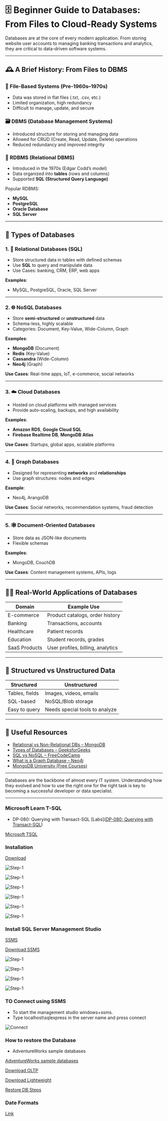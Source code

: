 
# 🗄️ Beginner Guide to Databases: From Files to Cloud-Ready Systems

Databases are at the core of every modern application. From storing website user accounts to managing banking transactions and analytics, they are critical to data-driven software systems.

---

## 🕰️ A Brief History: From Files to DBMS

### 📂 File-Based Systems (Pre-1960s–1970s)
- Data was stored in flat files (.txt, .csv, etc.)
- Limited organization, high redundancy
- Difficult to manage, update, and secure

### 🗃️ DBMS (Database Management Systems)
- Introduced structure for storing and managing data
- Allowed for CRUD (Create, Read, Update, Delete) operations
- Reduced redundancy and improved integrity

### 🔗 RDBMS (Relational DBMS)
- Introduced in the 1970s (Edgar Codd’s model)
- Data organized into **tables** (rows and columns)
- Supported **SQL (Structured Query Language)**

Popular RDBMS:
- **MySQL**
- **PostgreSQL**
- **Oracle Database**
- **SQL Server**

---

## 🧱 Types of Databases

### 1. 🧮 Relational Databases (SQL)
- Store structured data in tables with defined schemas
- Use **SQL** to query and manipulate data
- Use Cases: banking, CRM, ERP, web apps

**Examples**:
- MySQL, PostgreSQL, Oracle, SQL Server

---

### 2. 🌐 NoSQL Databases
- Store **semi-structured** or **unstructured** data
- Schema-less, highly scalable
- Categories: Document, Key-Value, Wide-Column, Graph

**Examples**:
- **MongoDB** (Document)
- **Redis** (Key-Value)
- **Cassandra** (Wide-Column)
- **Neo4j** (Graph)

**Use Cases**: Real-time apps, IoT, e-commerce, social networks

---

### 3. ☁️ Cloud Databases
- Hosted on cloud platforms with managed services
- Provide auto-scaling, backups, and high availability

**Examples**:
- **Amazon RDS**, **Google Cloud SQL**
- **Firebase Realtime DB**, **MongoDB Atlas**

**Use Cases**: Startups, global apps, scalable platforms

---

### 4. 🧭 Graph Databases
- Designed for representing **networks** and **relationships**
- Use graph structures: nodes and edges

**Example**:
- Neo4j, ArangoDB

**Use Cases**: Social networks, recommendation systems, fraud detection

---

### 5. 🕸️ Document-Oriented Databases
- Store data as JSON-like documents
- Flexible schemas

**Examples**:
- MongoDB, CouchDB

**Use Cases**: Content management systems, APIs, logs

---

## 🧑‍💼 Real-World Applications of Databases
| Domain | Example Use |
|--------|-------------|
| E-commerce | Product catalogs, order history |
| Banking | Transactions, accounts |
| Healthcare | Patient records |
| Education | Student records, grades |
| SaaS Products | User profiles, billing, analytics |

---

## 🔧 Structured vs Unstructured Data

| Structured | Unstructured |
|-----------|--------------|
| Tables, fields | Images, videos, emails |
| SQL-based | NoSQL/Blob storage |
| Easy to query | Needs special tools to analyze |

---

## 🔗 Useful Resources

- [Relational vs Non-Relational DBs – MongoDB](https://www.mongodb.com/resources/compare/relational-vs-non-relational-databases)
- [Types of Databases – GeeksforGeeks](https://www.geeksforgeeks.org/types-of-databases/)
- [SQL vs NoSQL – FreeCodeCamp](https://www.freecodecamp.org/news/sql-vs-nosql-difference/)
- [What is a Graph Database – Neo4j](https://neo4j.com/developer/graph-database/)
- [MongoDB University (Free Courses)](https://university.mongodb.com/)

---

Databases are the backbone of almost every IT system. Understanding how they evolved and how to use the right one for the right task is key to becoming a successful developer or data specialist.


---

### Microsoft Learn T-SQL

- DP-080: Querying with Transact-SQL
[Labs]([DP-080: Querying with Transact-SQL](https://microsoftlearning.github.io/dp-080-Transact-SQL/))

[Microsoft TSQL](https://learn.microsoft.com/en-us/training/paths/get-started-querying-with-transact-sql/)

### Installation 

[Download](https://go.microsoft.com/fwlink/p/?linkid=2216019&clcid=0x1009&culture=en-ca&country=ca)

![Step-1](/Assets/db_setup_1.png)

![Step-1](/Assets/db_setup_2.png)

![Step-1](/Assets/db_setup_3.png)

![Step-1](/Assets/db_setup_4.png)

![Step-1](/Assets/db_setup_5.png)

![Step-1](/Assets/db_setup_6.png)

### Install SQL Server Management Studio

[SSMS](https://learn.microsoft.com/en-us/ssms/install/install?redirectedfrom=MSDN)

[Download SSMS](https://aka.ms/ssms/21/release/vs_SSMS.exe)

![Step-1](/Assets/ssms_setup_1.png)

![Step-1](/Assets/ssms_setup_2.png)

![Step-1](/Assets/ssms_setup_3.png)

![Step-1](/Assets/ssms_setup_4.png)


### TO Connect using SSMS

- To start the management studio windows+ssms.
- Type localhost\sqlexpress in the server name and press connect
  
![Connect](/Assets/ssms_setup_5.png)

### How to restore the Database

- AdventureWorks sample databases

[AdventureWorks sample databases](https://learn.microsoft.com/en-us/sql/samples/adventureworks-install-configure?view=sql-server-ver17&tabs=ssms)

[Download OLTP](https://github.com/Microsoft/sql-server-samples/releases/download/adventureworks/AdventureWorks2022.bak)

[Download Lightweight](https://github.com/Microsoft/sql-server-samples/releases/download/adventureworks/AdventureWorksLT2022.bak)

[Restore DB Steps](https://learn.microsoft.com/en-us/sql/samples/adventureworks-install-configure?view=sql-server-ver17&tabs=ssms#restore-to-sql-server)

### Date Formats

[Link](https://learn.microsoft.com/en-us/sql/t-sql/functions/cast-and-convert-transact-sql?view=sql-server-ver17)